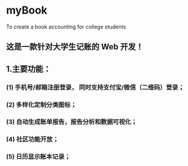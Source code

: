 # myBook
To create a book accounting for college students

## 这是一款针对大学生记账的 Web 开发！
## 1.主要功能：
### (1) 手机号/邮箱注册登录， 同时支持支付宝/微信（二维码）登录；
### (2) 多样化定制分类图标；
### (3) 自动生成账单报告，报告分析和数据可视化；
### (4) 社区功能开放；
### (5) 日历显示账本记录；
